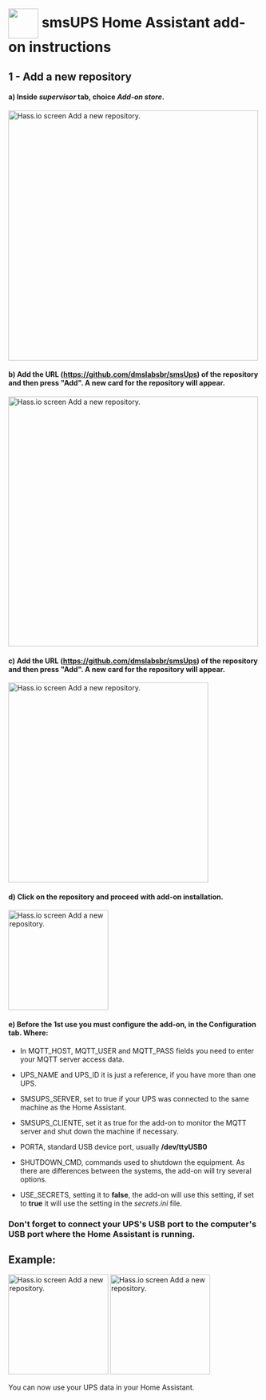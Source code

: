 # <img align="center" src="https://github.com/dmslabsbr/smsUps/raw/master/hass.io.png" alt="" width="60" />  smsUPS Home Assistant add-on instructions 

## 1 - Add a new repository

#### a) Inside *supervisor* tab, choice *Add-on store*.

<img src="https://github.com/dmslabsbr/smsUps/raw/master/hass1.png" alt="Hass.io screen Add a new repository." width="500" /> 

#### b) Add the **URL** (https://github.com/dmslabsbr/smsUps) of the repository and then press "**Add**". A new card for the repository will appear.

<img src="https://github.com/dmslabsbr/smsUps/raw/master/hass2.png" alt="Hass.io screen Add a new repository." width="500" /> 

#### c) Add the **URL** (https://github.com/dmslabsbr/smsUps) of the repository and then press "**Add**". A new card for the repository will appear.

<img src="https://github.com/dmslabsbr/smsUps/raw/master/hass3.png" alt="Hass.io screen Add a new repository." width="400" /> 

#### d) Click on the repository and proceed with add-on installation.

<img src="https://github.com/dmslabsbr/smsUps/raw/master/hass4.png" alt="Hass.io screen Add a new repository." width="200" /> 

#### e) Before the 1st use you must configure the add-on, in the Configuration tab. Where:


- In MQTT_HOST, MQTT_USER and MQTT_PASS fields you need to enter your MQTT server access data.

- UPS_NAME and UPS_ID it is just a reference, if you have more than one UPS.
  
- SMSUPS_SERVER, set to true if your UPS was connected to the same machine as the Home Assistant.
  
- SMSUPS_CLIENTE, set it as true for the add-on to monitor the MQTT server and shut down the machine if necessary.
 
- PORTA, standard USB device port, usually **/dev/ttyUSB0**
 
- SHUTDOWN_CMD, commands used to shutdown the equipment. As there are differences between the systems, the add-on will try several options.

- USE_SECRETS, setting it to **false**, the add-on will use this setting, if set to **true** it will use the setting in the *secrets.ini* file.

### Don't forget to connect your UPS's USB port to the computer's USB port where the Home Assistant is running.

## Example:


<img src="https://github.com/dmslabsbr/smsUps/raw/master/hass5.png" alt="Hass.io screen Add a new repository." width="200" /> 

<img src="https://github.com/dmslabsbr/smsUps/raw/master/hass6.png" alt="Hass.io screen Add a new repository." width="200" /> 

You can now use your UPS data in your Home Assistant.